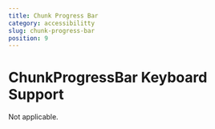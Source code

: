 ```yaml
---
title: Chunk Progress Bar
category: accessibilitty
slug: chunk-progress-bar
position: 9
---
```

# ChunkProgressBar Keyboard Support

Not applicable.
